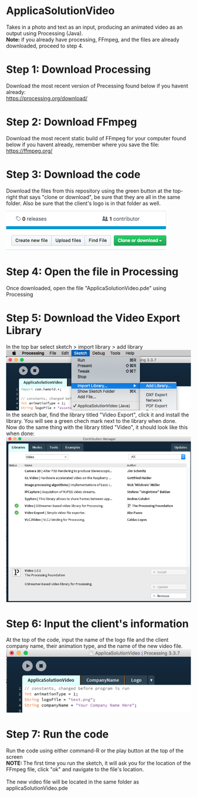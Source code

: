 # ApplicaSolutionVideo
Takes in a photo and text as an input, producing an animated video as an output using Processing (Java).
<br>
<b>Note:</b> if you already have processing, FFmpeg, and the files are already downloaded, proceed to step 4.

<h1> Step 1: Download Processing </h1>
Download the most recent version of Precessing found below if you havent already: <br>
<a href = "https://processing.org/download/">https://processing.org/download/</a>

<h1> Step 2: Download FFmpeg </h1>
Download the most recent static build of FFmpeg for your computer found below if you havent already, remember where you save the file: <br>
<a href = "https://ffmpeg.org/">https://ffmpeg.org/</a>

<h1> Step 3: Download the code </h1>
Download the files from this repository using the green button at the top-right that says "clone or download", be sure that they are all in the same folder. Also be sure that the client's logo is in that folder as well.
<img src="ApplicaSolutionVideo/assets/downloadButton.png">

<h1> Step 4: Open the file in Processing </h1>
Once downloaded, open the file "ApplicaSolutionVideo.pde" using Processing

<h1> Step 5: Download the Video Export Library </h1>
In the top bar select sketch > import library > add library
<img src="ApplicaSolutionVideo/assets/addLibrary.png">
In the search bar, find the library titled "Video Export", click it and install the library. You will see a green chech mark next to the library when done. <br>
Now do the same thing with the library titled "Video", it should look like this when done:
<img src="ApplicaSolutionVideo/assets/installLibrary2.png">

<h1> Step 6: Input the client's information </h1>
At the top of the code, input the name of the logo file and the client company name, their animation type, and the name of the new video file.
<img src="ApplicaSolutionVideo/assets/inputInfo.png">

<h1> Step 7: Run the code </h1>
Run the code using either command-R or the play button at the top of the screen<br>
<b>NOTE: </b>The first time you run the sketch, it will ask you for the location of the FFmpeg file, click "ok" and navigate to the file's location.
<br>
<br>
The new video file will be located in the same folder as applicaSolutionVideo.pde
